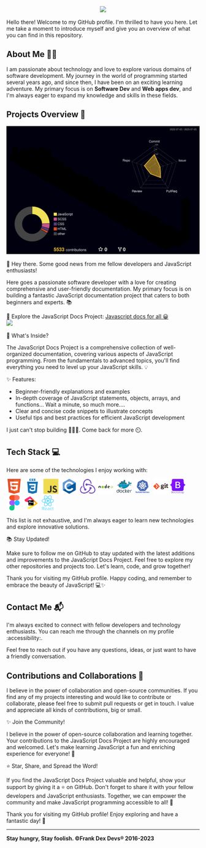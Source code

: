 <p align="center"><img src="https://github.com/LUCASFRANKINC/LUCASFRANKINC/blob/main/18824957-ai.png" /></p>

Hello there! Welcome to my GitHub profile. I'm thrilled to have you here. Let me take a moment to introduce myself and give you an overview of what you can find in this repository.

## About Me 👩‍💻

I am passionate about technology and love to explore various domains of software development. My journey in the world of programming started several years ago, and since then, I have been on an exciting learning adventure. My primary focus is on **Software Dev** and **Web apps dev**, and I'm always eager to expand my knowledge and skills in these fields.

## Projects Overview 🚀

![](profile-3d-contrib/profile-night-rainbow.svg)

👋 Hey there. Some good news from me fellow developers and JavaScript enthusiasts!

Here goes a passionate software developer with a love for creating comprehensive and user-friendly documentation. My primary focus is on building a fantastic JavaScript documentation project that caters to both beginners and experts. 📚

🌟 Explore the JavaScript Docs Project: [Javascript docs for all 😀](https://lucasfrankinc.github.io/javascript-by-francis.github.io/)<br />
<a href="https://lucasfrankinc.github.io/javascript-by-francis.github.io/"><img src="https://media4.giphy.com/media/FUdCakrH8XSgzQGKsM/giphy.gif"/></a>

📖 What's Inside?

The JavaScript Docs Project is a comprehensive collection of well-organized documentation, covering various aspects of JavaScript programming. From the fundamentals to advanced topics, you'll find everything you need to level up your JavaScript skills. 💡

✨ Features:

- Beginner-friendly explanations and examples
- In-depth coverage of JavaScript statements, objects, arrays, and functions... Wait a minute, so much more....
- Clear and concise code snippets to illustrate concepts
- Useful tips and best practices for efficient JavaScript development

I just can't stop building 🚧👷‍♂️. Come back for more ⏲️.

## Tech Stack 💻

Here are some of the technologies I enjoy working with:

<div>
  <img src="https://github.com/devicons/devicon/blob/master/icons/html5/html5-original.svg" title="HTML5" alt="HTML" width="40" height="40"/>&nbsp;
  <img src="https://github.com/devicons/devicon/blob/master/icons/css3/css3-plain-wordmark.svg"  title="CSS3" alt="CSS" width="40" height="40"/>&nbsp;
  <img src="https://github.com/devicons/devicon/blob/master/icons/javascript/javascript-original.svg" title="JavaScript" alt="JavaScript" width="40" height="40"/>&nbsp;
  <img src="https://github.com/devicons/devicon/blob/master/icons/c/c-original.svg" title="C" alt="C" width="40" height="40"/>&nbsp;
  <img src="https://github.com/devicons/devicon/blob/master/icons/redux/redux-original.svg" title="Redux" alt="Redux " width="40" height="40"/>&nbsp;
  <img src="https://github.com/devicons/devicon/blob/master/icons/nodejs/nodejs-original-wordmark.svg" title="NodeJS" alt="NodeJS" width="40" height="40"/>&nbsp;
  <img src="https://github.com/devicons/devicon/blob/master/icons/docker/docker-original-wordmark.svg" title="Docker" alt="Docker" width="40" height="40"/>&nbsp;
  <img src="https://github.com/devicons/devicon/blob/master/icons/kubernetes/kubernetes-plain-wordmark.svg" title="Kub8" alt="Kub8" width="40" height="40"/>&nbsp;
  <img src="https://github.com/devicons/devicon/blob/master/icons/git/git-original-wordmark.svg" title="Git" alt="Git" width="40" height="40"/>
  <img src="https://github.com/devicons/devicon/blob/master/icons/bootstrap/bootstrap-original-wordmark.svg" title="Bootstrap" alt="Bootsrap" width="40" height="40"/>
  <img src="https://github.com/devicons/devicon/blob/master/icons/figma/figma-original.svg" title="Figma" alt="Figma" width="40" height="40"/>
  <img src="https://github.com/devicons/devicon/blob/master/icons/jetbrains/jetbrains-original.svg" title="Jetbrains" alt="Jetbrains" width="40" height="40"/>
  <img src="https://github.com/devicons/devicon/blob/master/icons/react/react-original-wordmark.svg" title="React" alt="React" width="40" height="40"/>
</div>

This list is not exhaustive, and I'm always eager to learn new technologies and explore innovative solutions.


📚 Stay Updated!

Make sure to follow me on GitHub to stay updated with the latest additions and improvements to the JavaScript Docs Project. Feel free to explore my other repositories and projects too. Let's learn, code, and grow together!

Thank you for visiting my GitHub profile. Happy coding, and remember to embrace the beauty of JavaScript! 💻✨

## Contact Me 📬

I'm always excited to connect with fellow developers and technology enthusiasts. You can reach me through the channels on my profile :accessibility:.

Feel free to reach out if you have any questions, ideas, or just want to have a friendly conversation.

## Contributions and Collaborations 🤝

I believe in the power of collaboration and open-source communities. If you find any of my projects interesting and would like to contribute or collaborate, please feel free to submit pull requests or get in touch. I value and appreciate all kinds of contributions, big or small.

✨ Join the Community!

I believe in the power of open-source collaboration and learning together. Your contributions to the JavaScript Docs Project are highly encouraged and welcomed. Let's make learning JavaScript a fun and enriching experience for everyone! 🤝

⭐️ Star, Share, and Spread the Word!

If you find the JavaScript Docs Project valuable and helpful, show your support by giving it a ⭐️ on GitHub. Don't forget to share it with your fellow developers and JavaScript enthusiasts. Together, we can empower the community and make JavaScript programming accessible to all! 🌟

Thank you for visiting my GitHub profile! Enjoy exploring and have a fantastic day! 🌟

---

<strong>Stay hungry, Stay foolish.   <span align="right">&copy;Frank Dex Devs&reg; 2016-2023</span><strong>


